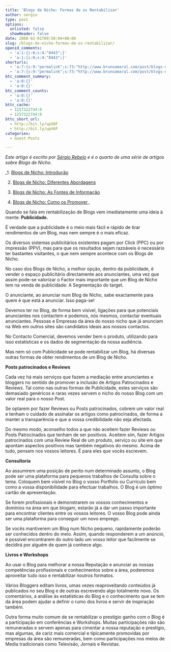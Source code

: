```yaml
---
title: 'Blogs de Nicho: Formas de os Rentabilizar'
author: sergio
type: post
options:
  unlisted: false
  showHeader: false
date: 2008-02-01T09:50:04+00:00
slug: /blogs-de-nicho-formas-de-os-rentabilizar/
openid_comments:
  - 'a:1:{i:0;s:4:"8443";}'
  - 'a:1:{i:0;s:4:"8443";}'
shorturls:
  - 'a:7:{s:9:"permalink";s:73:"http://www.brunoamaral.com/post/blogs-de-nicho-formas-de-os-rentabilizar/";s:7:"tinyurl";s:25:"http://tinyurl.com/cn3rtx";s:4:"isgd";s:17:"http://is.gd/pIsE";s:5:"bitly";s:20:"http://bit.ly/1aEl1L";s:5:"snipr";s:22:"http://snipr.com/evjw9";s:5:"snurl";s:22:"http://snurl.com/evjw9";s:7:"snipurl";s:24:"http://snipurl.com/evjw9";}'
  - 'a:7:{s:9:"permalink";s:73:"http://www.brunoamaral.com/post/blogs-de-nicho-formas-de-os-rentabilizar/";s:7:"tinyurl";s:25:"http://tinyurl.com/cn3rtx";s:4:"isgd";s:17:"http://is.gd/pIsE";s:5:"bitly";s:20:"http://bit.ly/1aEl1L";s:5:"snipr";s:22:"http://snipr.com/evjw9";s:5:"snurl";s:22:"http://snurl.com/evjw9";s:7:"snipurl";s:24:"http://snipurl.com/evjw9";}'
btc_comment_summary:
  - 'a:0:{}'
  - 'a:0:{}'
btc_comment_counts:
  - 'a:0:{}'
  - 'a:0:{}'
bttc_cache:
  - 1257322744:0
  - 1257322744:0
bttc_short_url:
  - http://bit.ly/upV6F
  - http://bit.ly/upV6F
categories:
  - Guest Posts

---
```

_Este artigo é escrito por [Sérgio Rebelo][1] e é o quarto de uma série de artigos sobre Blogs de Nicho._

_1. [Blogs de Nicho: Introdução][2]
  
2. [Blogs de Nicho: Diferentes Abordagens][3]
  
3. [Blogs de Nicho: As Fontes de Informação][4]
  
4. [Blogs de Nicho: Como os Promover][5]_

Quando se fala em rentabilização de Blogs vem imediatamente uma ideia à mente: **Publicidade.**

É verdade que a publicidade é o meio mais fácil e rápido de tirar rendimentos de um Blog, mas nem sempre é o mais eficaz.

Os diversos sistemas publicitários existentes pagam por Click (PPC) ou por impressão (PPV), mas para que os resultados sejam razoáveis é necessário ter bastantes visitantes, o que nem sempre acontece com os Blogs de Nicho.

No caso dos Blogs de Nicho, a melhor opção, dentro da publicidade, é vender o espaço publicitário directamente aos anunciantes, uma vez que assim pode-se valorizar o Factor mais importante que um Blog de Nicho tem na venda de publicidade: A Segmentação do target.

O anunciante, ao anunciar num Blog de Nicho, sabe exactamente para quem é que está a anunciar. Isso paga-se!

Devemos ter no Blog, de forma bem visível, ligações para que potenciais anunciantes nos contactem e podemos, nós mesmos, contactar eventuais anunciantes. Pessoas e Empresas da área do nosso nicho que já anunciam na Web em outros sites são candidatos ideais aos nossos contactos.

No Contacto Comercial, devemos vender bem o produto, utilizando para isso estatísticas e os dados de segmentação da nossa audiência.

Mas nem só com Publicidade se pode rentabilizar um Blog, há diversas outras formas de obter rendimentos de um Blog de Nicho.

**Posts patrocinados e Reviews**

Cada vez há mais serviços que fazem a mediação entre anunciantes e bloggers no sentido de promover a inclusão de Artigos Patrocinados e Reviews. Tal como nas outras formas de Publicidade, estes serviços são demasiado genéricos e raras vezes servem o nicho do nosso Blog com um valor real para o nosso Post.

Se optarem por fazer Reviews ou Posts patrocinados, cobrem um valor real e tenham o cuidado de assinalar os artigos como patrocinados, de forma a manter a transparência e que a vossa credibilidade não seja afectada.

Do mesmo modo, aconselho todos a que não aceitem fazer Reviews ou Posts Patrocinados que tenham de ser positivos. Aceitem sim, fazer Artigos patrocinados com uma Review Real de um produto, serviço ou site em que apontam aspectos positivos mas também negativos do mesmo. Acima de tudo, pensem nos vossos leitores. É para eles que vocês escrevem.

**Consultoria**

Ao assumirem uma posição de perito num determinado assunto, o Blog pode ser uma plataforma para pequenos trabalhos de Consulta sobre o tema. Coloquem bem visível no Blog o vosso Portfolio ou Currículo bem como a vossa disponibilidade para efectuar trabalhos. O Blog é um óptimo cartão de apresentação.

Se forem profissionais e demonstrarem os vossos conhecimentos e domínios na área em que blogam, estarão já a dar um passo importante para encontrar clientes entre os vossos leitores. O vosso Blog pode ainda ser uma plataforma para conseguir um novo emprego.

Se vocês mantiverem um Blog num Nicho pequeno, rapidamente poderão ser conhecidos dentro do meio. Assim, quando responderem a um anúncio, é possível encontrarem do outro lado um vosso leitor que facilmente se decidirá por alguém de quem já conhece algo.

**Livros e Workshops**

Ao usar o Blog para melhorar a nossa Reputação e anunciar as nossas competências profissionais e conhecimentos sobre a área, poderemos aproveitar tudo isso e rentabilizar noutros formatos.

Vários Bloggers editam livros, umas vezes reaproveitando conteúdos já publicados no seu Blog e de outras escrevendo algo totalmente novo. Os comentários, a análise às estatísticas do Blog e o conhecimento que se tem da área podem ajudar a definir o rumo dos livros e servir de inspiração também.

Outra forma muito comum de se rentabilizar o prestígio ganho com o Blog é a participação em conferências e Workshops. Muitas participações não são remuneradas e servem apenas para cimentar a nossa reputação e prestígio, mas algumas, de cariz mais comercial e tipicamente promovidas por empresas da área são remuneradas, bem como participações nos meios de Media tradicionais como Televisão, Jornais e Revistas.

 [1]: http://sergiorebelo.com/doispontocinco
 [2]: http://www.brunoamaral.com/post/blogs-de-nicho-introducao/
 [3]: http://www.brunoamaral.com/post/blogs-de-nicho-diferentes-abordagens/
 [4]: http://www.brunoamaral.com/post/blogs-de-nicho-as-fontes-de-informacao/
 [5]: http://www.brunoamaral.com/post/blogs-de-nicho-como-os-promover/